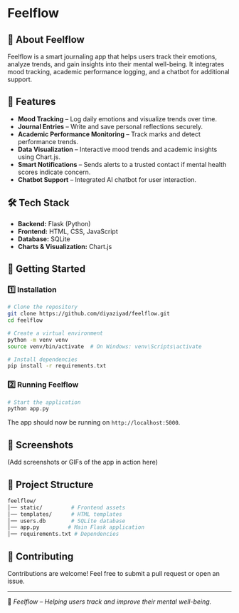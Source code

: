 # Feelflow

## 🧠 About Feelflow
Feelflow is a smart journaling app that helps users track their emotions, analyze trends, and gain insights into their mental well-being. It integrates mood tracking, academic performance logging, and a chatbot for additional support.

## 🚀 Features
- **Mood Tracking** – Log daily emotions and visualize trends over time.
- **Journal Entries** – Write and save personal reflections securely.
- **Academic Performance Monitoring** – Track marks and detect performance trends.
- **Data Visualization** – Interactive mood trends and academic insights using Chart.js.
- **Smart Notifications** – Sends alerts to a trusted contact if mental health scores indicate concern.
- **Chatbot Support** – Integrated AI chatbot for user interaction.

## 🛠 Tech Stack
- **Backend:** Flask (Python)
- **Frontend:** HTML, CSS, JavaScript
- **Database:** SQLite
- **Charts & Visualization:** Chart.js

## 🎯 Getting Started
### 1️⃣ Installation
```sh
# Clone the repository
git clone https://github.com/diyaziyad/feelflow.git
cd feelflow

# Create a virtual environment
python -m venv venv
source venv/bin/activate  # On Windows: venv\Scripts\activate

# Install dependencies
pip install -r requirements.txt
```

### 2️⃣ Running Feelflow
```sh
# Start the application
python app.py
```
The app should now be running on `http://localhost:5000`.

## 📸 Screenshots
(Add screenshots or GIFs of the app in action here)

## 📂 Project Structure
```sh
feelflow/
│── static/         # Frontend assets
│── templates/      # HTML templates
│── users.db        # SQLite database
│── app.py         # Main Flask application
│── requirements.txt # Dependencies
```

## 🤝 Contributing
Contributions are welcome! Feel free to submit a pull request or open an issue.

---
🚀 *Feelflow – Helping users track and improve their mental well-being.*

